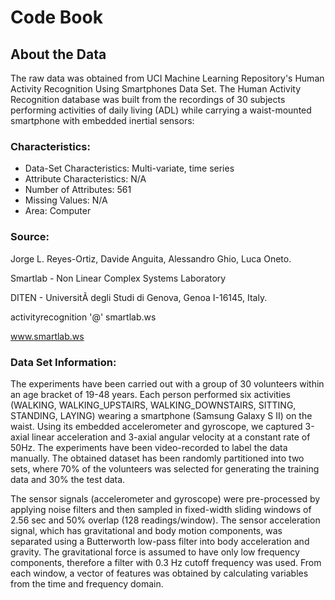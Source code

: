 # Code Book


## About the Data

The raw data was obtained from UCI Machine Learning Repository's Human Activity Recognition Using Smartphones Data Set. The Human Activity Recognition database was built from the recordings of 30 subjects performing activities of daily living (ADL) while carrying a waist-mounted smartphone with embedded inertial sensors:

### Characteristics:
* Data-Set Characteristics: Multi-variate, time series
* Attribute Characteristics: N/A
* Number of Attributes: 561
* Missing Values: N/A
* Area: Computer

### Source:
Jorge L. Reyes-Ortiz, Davide Anguita, Alessandro Ghio, Luca Oneto. 

Smartlab - Non Linear Complex Systems Laboratory 

DITEN - UniversitÃ  degli Studi di Genova, Genoa I-16145, Italy. 

activityrecognition '@' smartlab.ws 

www.smartlab.ws 

### Data Set Information:

The experiments have been carried out with a group of 30 volunteers within an age bracket of 19-48 years. Each person performed six activities (WALKING, WALKING_UPSTAIRS, WALKING_DOWNSTAIRS, SITTING, STANDING, LAYING) wearing a smartphone (Samsung Galaxy S II) on the waist. Using its embedded accelerometer and gyroscope, we captured 3-axial linear acceleration and 3-axial angular velocity at a constant rate of 50Hz. The experiments have been video-recorded to label the data manually. The obtained dataset has been randomly partitioned into two sets, where 70% of the volunteers was selected for generating the training data and 30% the test data. 

The sensor signals (accelerometer and gyroscope) were pre-processed by applying noise filters and then sampled in fixed-width sliding windows of 2.56 sec and 50% overlap (128 readings/window). The sensor acceleration signal, which has gravitational and body motion components, was separated using a Butterworth low-pass filter into body acceleration and gravity. The gravitational force is assumed to have only low frequency components, therefore a filter with 0.3 Hz cutoff frequency was used. From each window, a vector of features was obtained by calculating variables from the time and frequency domain.


   

